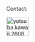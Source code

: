 <p>Contact:</p>
  <a href="https://www.facebook.com/profile.php?id=100078329607125" target="blank"><img align="center" src="https://raw.githubusercontent.com/rahuldkjain/github-profile-readme-generator/master/src/images/icons/Social/facebook.svg" alt="yotsuba.kawaii.2608" height="50" width="60" /></a>
